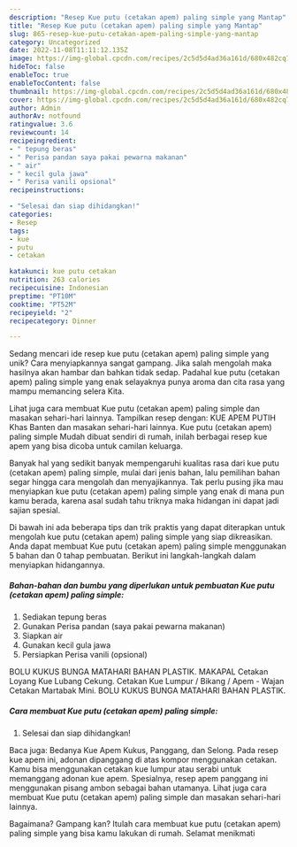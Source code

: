 ```yaml
---
description: "Resep Kue putu (cetakan apem) paling simple yang Mantap"
title: "Resep Kue putu (cetakan apem) paling simple yang Mantap"
slug: 865-resep-kue-putu-cetakan-apem-paling-simple-yang-mantap
category: Uncategorized
date: 2022-11-08T11:11:12.135Z
image: https://img-global.cpcdn.com/recipes/2c5d5d4ad36a161d/680x482cq70/kue-putu-cetakan-apem-paling-simple-foto-resep-utama.jpg
hideToc: false
enableToc: true
enableTocContent: false
thumbnail: https://img-global.cpcdn.com/recipes/2c5d5d4ad36a161d/680x482cq70/kue-putu-cetakan-apem-paling-simple-foto-resep-utama.jpg
cover: https://img-global.cpcdn.com/recipes/2c5d5d4ad36a161d/680x482cq70/kue-putu-cetakan-apem-paling-simple-foto-resep-utama.jpg
author: Admin
authorAv: notfound
ratingvalue: 3.6
reviewcount: 14
recipeingredient:
- " tepung beras"
- " Perisa pandan saya pakai pewarna makanan"
- " air"
- " kecil gula jawa"
- " Perisa vanili opsional"
recipeinstructions:

- "Selesai dan siap dihidangkan!"
categories:
- Resep
tags:
- kue
- putu
- cetakan

katakunci: kue putu cetakan 
nutrition: 263 calories
recipecuisine: Indonesian
preptime: "PT10M"
cooktime: "PT52M"
recipeyield: "2"
recipecategory: Dinner

---
```





Sedang mencari ide resep kue putu (cetakan apem) paling simple yang unik? Cara menyiapkannya sangat gampang. Jika salah mengolah maka hasilnya akan hambar dan bahkan tidak sedap. Padahal kue putu (cetakan apem) paling simple yang enak selayaknya punya aroma dan cita rasa yang mampu memancing selera Kita.





Lihat juga cara membuat Kue putu (cetakan apem) paling simple dan masakan sehari-hari lainnya. Tampilkan resep dengan: KUE APEM PUTIH Khas Banten dan masakan sehari-hari lainnya. Kue putu (cetakan apem) paling simple Mudah dibuat sendiri di rumah, inilah berbagai resep kue apem yang bisa dicoba untuk camilan keluarga.

Banyak hal yang sedikit banyak mempengaruhi kualitas rasa dari kue putu (cetakan apem) paling simple, mulai dari jenis bahan, lalu pemilihan bahan segar hingga cara mengolah dan menyajikannya. Tak perlu pusing jika mau menyiapkan kue putu (cetakan apem) paling simple yang enak di mana pun kamu berada, karena asal sudah tahu triknya maka hidangan ini dapat jadi sajian spesial.






Di bawah ini ada beberapa tips dan trik praktis yang dapat diterapkan untuk mengolah kue putu (cetakan apem) paling simple yang siap dikreasikan. Anda dapat membuat Kue putu (cetakan apem) paling simple menggunakan 5 bahan dan 0 tahap pembuatan. Berikut ini langkah-langkah dalam menyiapkan hidangannya.

<!--inarticleads1-->

##### Bahan-bahan dan bumbu yang diperlukan untuk pembuatan Kue putu (cetakan apem) paling simple:

1. Sediakan  tepung beras
1. Gunakan  Perisa pandan (saya pakai pewarna makanan)
1. Siapkan  air
1. Gunakan  kecil gula jawa
1. Persiapkan  Perisa vanili (opsional)


BOLU KUKUS BUNGA MATAHARI BAHAN PLASTIK. MAKAPAL Cetakan Loyang Kue Lubang Cekung. Cetakan Kue Lumpur / Bikang / Apem - Wajan Cetakan Martabak Mini. BOLU KUKUS BUNGA MATAHARI BAHAN PLASTIK. 

<!--inarticleads2-->

##### Cara membuat Kue putu (cetakan apem) paling simple:


1. Selesai dan siap dihidangkan!

Baca juga: Bedanya Kue Apem Kukus, Panggang, dan Selong. Pada resep kue apem ini, adonan dipanggang di atas kompor menggunakan cetakan. Kamu bisa menggunakan cetakan kue lumpur atau serabi untuk memanggang adonan kue apem. Spesialnya, resep apem panggang ini menggunakan pisang ambon sebagai bahan utamanya. Lihat juga cara membuat Kue putu (cetakan apem) paling simple dan masakan sehari-hari lainnya. 

Bagaimana? Gampang kan? Itulah cara membuat kue putu (cetakan apem) paling simple yang bisa kamu lakukan di rumah. Selamat menikmati
